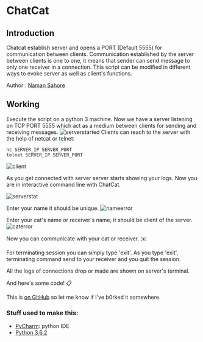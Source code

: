 # ChatCat


## Introduction 


Chatcat establish server and opens a PORT (Default 5555) for communication between clients. Communication established by the server between clients is one to one, it means that sender can send message to only one receiver in a connection. This script can be modified in different ways to evoke server as well as client's functions. 

Author		:	[Naman Sahore](https://github.com/namansahore)


## Working

Execute the script on a python 3 machine. Now we have a server listening on TCP PORT 5555 which act as a medium between clients for sending and receiving messages.
![serverstarted](https://user-images.githubusercontent.com/30320729/29249328-e07444da-804a-11e7-83b9-7aede8605096.JPG)
Clients can reach to the server with the help of netcat or telnet:

	nc SERVER_IP SERVER_PORT
    telnet SERVER_IP SERVER_PORT

![client](https://user-images.githubusercontent.com/30320729/29249331-fe1b7ce2-804a-11e7-9aac-e13fb667c0f0.JPG)

As you get connected with server server starts showing your logs. Now you are in interactive command line with ChatCat.

![serverstat](https://user-images.githubusercontent.com/30320729/29249366-86d50f80-804b-11e7-8d06-78b16a03f1ce.JPG)


Enter your name it should be unique.
![nameerror](https://user-images.githubusercontent.com/30320729/29249402-aa6b6682-804c-11e7-92f1-109eafc3cc4e.JPG)

Enter your cat's name or receiver's name, it should be client of the server.
![caterror](https://user-images.githubusercontent.com/30320729/29249403-b8c19314-804c-11e7-9117-11ade01d3245.JPG)

Now you can communicate with your cat or receiver. :envelope:

For terminating session you can simply type 'exit'. As you type 'exit', terminating command send to your receiver and you quit the session.

All the logs of connections drop or made are shown on server's terminal.

And here's some code! :clipboard:


This is [on GitHub](https://github.com/namansahore/ChatCat) so let me know if I've b0rked it somewhere.



### Stuff used to make this:

 * [PyCharm](https://www.jetbrains.com/pycharm/): python IDE
 * [Python 3.6.2](https://www.python.org/)
